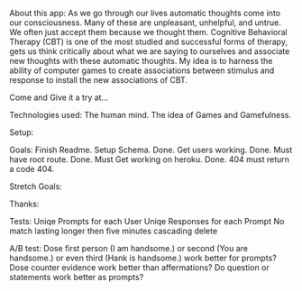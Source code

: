 About this app:
As we go through our lives automatic thoughts come into our consciousness. Many of these are unpleasant, unhelpful, and untrue. We often just accept them because we thought them. Cognitive Behavioral Therapy (CBT) is one of the most studied and successful forms of therapy, gets us think critically about what we are saying to ourselves and associate new thoughts with these automatic thoughts.
My idea is to harness the ability of computer games to create associations between stimulus and response to install the new associations of CBT.

Come and Give it a try at...

Technologies used:
The human mind. The idea of Games and Gamefulness.

Setup:

Goals:
Finish Readme.
Setup Schema. Done.
Get users working. Done.
Must have root route. Done.
Must Get working on heroku. Done.
404 must return a code 404.

Stretch Goals:

Thanks:

Tests:
Uniqe Prompts for each User
Uniqe Responses for each Prompt
No match lasting longer then five minutes
cascading delete

A/B test:
Dose first person (I am handsome.) or second (You are handsome.) or even third (Hank is handsome.) work better for prompts?
Dose counter evidence work better than affermations?
Do question or statements work better as prompts?
